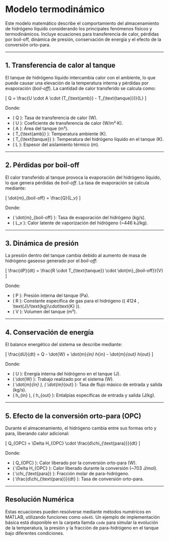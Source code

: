 # Modelo termodinámico

Este modelo matemático describe el comportamiento del almacenamiento de hidrógeno líquido considerando los principales fenómenos físicos y termodinámicos. Incluye ecuaciones para transferencia de calor, pérdidas por boil-off, dinámica de presión, conservación de energía y el efecto de la conversión orto-para.

---

## 1. Transferencia de calor al tanque
El tanque de hidrógeno líquido intercambia calor con el ambiente, lo que puede causar una elevación de la temperatura interna y pérdidas por evaporación (*boil-off*). La cantidad de calor transferido se calcula como:

\[
Q = \frac{U \cdot A \cdot (T_{\text{amb}} - T_{\text{tanque}})}{L}
\]

Donde:
- \( Q \): Tasa de transferencia de calor (W).
- \( U \): Coeficiente de transferencia de calor (W/m²·K).
- \( A \): Área del tanque (m²).
- \( T_{\text{amb}} \): Temperatura ambiente (K).
- \( T_{\text{tanque}} \): Temperatura del hidrógeno líquido en el tanque (K).
- \( L \): Espesor del aislamiento térmico (m).

---

## 2. Pérdidas por boil-off
El calor transferido al tanque provoca la evaporación del hidrógeno líquido, lo que genera pérdidas de *boil-off*. La tasa de evaporación se calcula mediante:

\[
\dot{m}_{boil-off} = \frac{Q}{L_v}
\]

Donde:
- \( \dot{m}_{boil-off} \): Tasa de evaporación del hidrógeno (kg/s).
- \( L_v \): Calor latente de vaporización del hidrógeno (~446 kJ/kg).

---

## 3. Dinámica de presión
La presión dentro del tanque cambia debido al aumento de masa de hidrógeno gaseoso generado por el *boil-off*:

\[
\frac{dP}{dt} = \frac{R \cdot T_{\text{tanque}} \cdot \dot{m}_{boil-off}}{V}
\]

Donde:
- \( P \): Presión interna del tanque (Pa).
- \( R \): Constante específica de gas para el hidrógeno (\( 4124 \, \text{J}/\text{kg}\cdot\text{K} \)).
- \( V \): Volumen del tanque (m³).

---

## 4. Conservación de energía
El balance energético del sistema se describe mediante:

\[
\frac{dU}{dt} = Q - \dot{W} + \dot{m}_{in} h_{in} - \dot{m}_{out} h_{out}
\]

Donde:
- \( U \): Energía interna del hidrógeno en el tanque (J).
- \( \dot{W} \): Trabajo realizado por el sistema (W).
- \( \dot{m}_{in} \), \( \dot{m}_{out} \): Tasa de flujo másico de entrada y salida (kg/s).
- \( h_{in} \), \( h_{out} \): Entalpías específicas de entrada y salida (J/kg).

---

## 5. Efecto de la conversión orto-para (OPC)
Durante el almacenamiento, el hidrógeno cambia entre sus formas orto y para, liberando calor adicional:

\[
Q_{OPC} = \Delta H_{OPC} \cdot \frac{d\chi_{\text{para}}}{dt}
\]

Donde:
- \( Q_{OPC} \): Calor liberado por la conversión orto-para (W).
- \( \Delta H_{OPC} \): Calor liberado durante la conversión (~703 J/mol).
- \( \chi_{\text{para}} \): Fracción molar de para-hidrógeno.
- \( \frac{d\chi_{\text{para}}}{dt} \): Tasa de conversión orto-para.

---

## Resolución Numérica
Estas ecuaciones pueden resolverse mediante métodos numéricos en MATLAB, utilizando funciones como `ode45`. Un ejemplo de implementación básica está disponible en la carpeta llamda `code` para simular la evolución de la temperatura, la presión y la fracción de para-hidrógeno en el tanque bajo diferentes condiciones.
